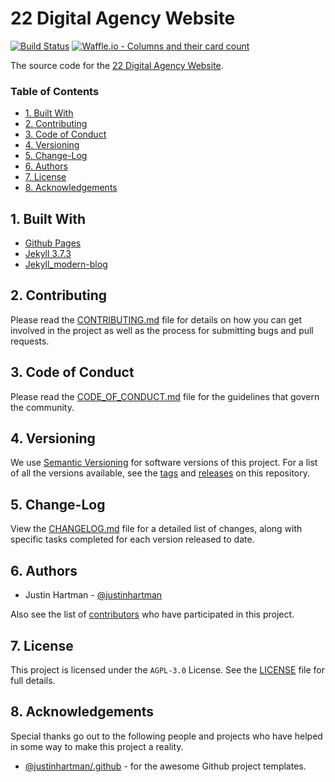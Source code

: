 # 22 Digital Agency Website

[![Build Status](https://travis-ci.org/22digital/22digital.github.io.svg?branch=master)](https://travis-ci.org/22digital/22digital.github.io) [![Waffle.io - Columns and their card count](https://badge.waffle.io/22digital/22digital.github.io.png?columns=all)](https://waffle.io/22digital/22digital.github.io?utm_source=badge)

The source code for the [22 Digital Agency Website][22digital].

### Table of Contents

- [1. Built With](#1-built-with)
- [2. Contributing](#2-contributing)
- [3. Code of Conduct](#3-code-of-conduct)
- [4. Versioning](#4-versioning)
- [5. Change-Log](#5-change-log)
- [6. Authors](#6-authors)
- [7. License](#7-license)
- [8. Acknowledgements](#8-acknowledgements)

## 1. Built With

- [Github Pages][pages]
- [Jekyll 3.7.3][jekyll]
- [Jekyll_modern-blog][theme]

## 2. Contributing

Please read the [CONTRIBUTING.md][CONTRIBUTING] file for details on how you
can get involved in the project as well as the process for submitting bugs
and pull requests.

## 3. Code of Conduct

Please read the [CODE_OF_CONDUCT.md][COC] file for the guidelines that govern
the community.

## 4. Versioning

We use [Semantic Versioning][semver] for software versions of this project.
For a list of all the versions available, see the [tags][tags] and
[releases][releases] on this repository.

## 5. Change-Log

View the [CHANGELOG.md][changelog] file for a detailed list of changes,
along with specific tasks completed for each version released to date.

## 6. Authors

- Justin Hartman - [@justinhartman][author-1]

Also see the list of [contributors][contribs] who have participated in this
project.

## 7. License

This project is licensed under the `AGPL-3.0` License. See the
[LICENSE][license] file for full details.

## 8. Acknowledgements

Special thanks go out to the following people and projects who have helped in
some way to make this project a reality.

- [@justinhartman/.github][.github] - for the awesome Github project templates.

[CONTRIBUTING]: CONTRIBUTING.md
[COC]: CODE_OF_CONDUCT.md
[license]: LICENSE
[changelog]: CHANGELOG.md
[semver]: http://semver.org
[tags]: https://github.com/22digital/22digital.github.io/tags
[releases]: https://github.com/22digital/22digital.github.io/releases
[contribs]: https://github.com/22digital/22digital.github.io/contributors
[author-1]: https://github.com/justinhartman
[.github]: https://github.com/justinhartman/.github
[22digital]: https://22digital.co.za
[pages]: https://pages.github.com/
[jekyll]: https://jekyllrb.com/
[theme]: https://github.com/inded/Jekyll_modern-blog
